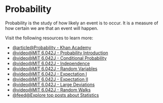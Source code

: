 # Probability

Probability is the study of how likely an event is to occur. It is a measure of how certain we are that an event will happen.

Visit the following resources to learn more:

- [@article@Probability - Khan Academy](https://www.khanacademy.org/math/statistics-probability/probability-library)
- [@video@MIT 6.042J - Probability Introduction](https://www.youtube.com/watch?v=SmFwFdESMHI\&index=18\&list=PLB7540DEDD482705B)
- [@video@MIT 6.042J - Conditional Probability](https://www.youtube.com/watch?v=E6FbvM-FGZ8\&index=19\&list=PLB7540DEDD482705B)
- [@video@MIT 6.042J - Independence](https://www.youtube.com/watch?v=l1BCv3qqW4A\&index=20\&list=PLB7540DEDD482705B)
- [@video@MIT 6.042J - Random Variables](https://www.youtube.com/watch?v=MOfhhFaQdjw\&list=PLB7540DEDD482705B\&index=21)
- [@video@MIT 6.042J - Expectation I](https://www.youtube.com/watch?v=gGlMSe7uEkA\&index=22\&list=PLB7540DEDD482705B)
- [@video@MIT 6.042J - Expectation II](https://www.youtube.com/watch?v=oI9fMUqgfxY\&index=23\&list=PLB7540DEDD482705B)
- [@video@MIT 6.042J - Large Deviations](https://www.youtube.com/watch?v=q4mwO2qS2z4\&index=24\&list=PLB7540DEDD482705B)
- [@video@MIT 6.042J - Random Walks](https://www.youtube.com/watch?v=56iFMY8QW2k\&list=PLB7540DEDD482705B\&index=25)
- [@feed@Explore top posts about Statistics](https://app.daily.dev/tags/statistics?ref=roadmapsh)
